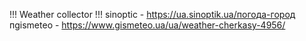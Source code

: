 !!! Weather collector !!!
sinoptic - https://ua.sinoptik.ua/погода-город
пgismeteo - https://www.gismeteo.ua/ua/weather-cherkasy-4956/
